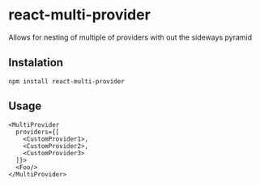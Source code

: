# react-multi-provider
Allows for nesting of multiple of providers with out the sideways pyramid


## Instalation
`npm install react-multi-provider`

## Usage
```
<MultiProvider 
  providers={[
    <CustomProvider1>,
    <CustomProvider2>,
    <CustomProvider3>
  ]}>
  <Foo/>
</MultiProvider>
```